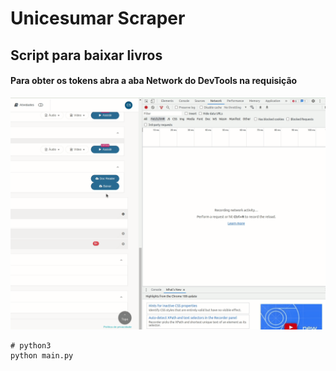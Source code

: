 # Unicesumar Scraper
## Script para baixar livros


#### Para obter os tokens abra a aba Network do DevTools na requisição
![](how-get-token.gif)

```
# python3
python main.py
```
